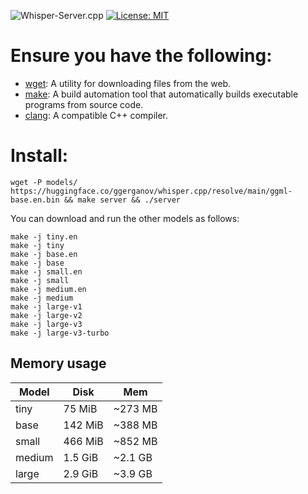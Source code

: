 ![Whisper-Server.cpp](https://user-images.githubusercontent.com/1991296/235238348-05d0f6a4-da44-4900-a1de-d0707e75b763.jpeg)
[![License: MIT](https://img.shields.io/badge/license-MIT-blue.svg)](https://opensource.org/licenses/MIT)

# Ensure you have the following:

- [wget](https://www.gnu.org/software/wget/): A utility for downloading files from the web.
- [make](https://www.gnu.org/software/make/): A build automation tool that automatically builds executable programs from source code.
- [clang](https://clang.llvm.org/): A compatible C++ compiler.

# Install:

    wget -P models/ https://huggingface.co/ggerganov/whisper.cpp/resolve/main/ggml-base.en.bin && make server && ./server

You can download and run the other models as follows:

```
make -j tiny.en
make -j tiny
make -j base.en
make -j base
make -j small.en
make -j small
make -j medium.en
make -j medium
make -j large-v1
make -j large-v2
make -j large-v3
make -j large-v3-turbo
```

## Memory usage

| Model  | Disk    | Mem     |
| ------ | ------- | ------- |
| tiny   | 75 MiB  | ~273 MB |
| base   | 142 MiB | ~388 MB |
| small  | 466 MiB | ~852 MB |
| medium | 1.5 GiB | ~2.1 GB |
| large  | 2.9 GiB | ~3.9 GB |
